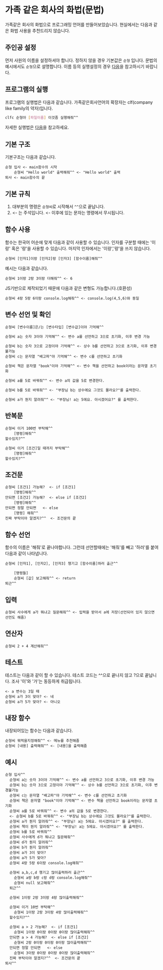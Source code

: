 # 가족 같은 회사의 화법(문법)

가족같은 회사의 화법으로 프로그래밍 언어를 만들어보았습니다. 현실에서는 다음과 같은 화법 사용을 추천드리지 않습니다.

## 주인공 설정

먼저 사원의 이름을 설정하셔야 합니다.
정하지 않을 경우 기본값은 `순형` 입니다.
문법의 예시에서도 `순형`으로 설명합니다.
이름 등의 실행설정의 경우 [다음](SETTING.md)을 참고하시기 바랍니다.

## 프로그램의 실행

프로그램의 실행법은 다음과 같습니다.
가족같은회사언어의 확장자는 clf(company like family의 약자)입니다.

```sh
clfc 순형아 [파일이름] 이것좀 실행해줘^^
```

자세한 실행법은 [다음](RUN.md)을 참고하세요.

## 기본 구조

기본구조는 다음과 같습니다.

```
순형 입사 <- main함수의 시작
    순형씨 "Hello world" 출력해줘^^ <- "Hello world" 출력
퇴사 <- main함수의 끝
```

## 기본 규칙

1. 대부분의 명령은 `순형씨`로 시작해서 `^^`으로 끝납니다.
1. <- 는 주석입니다. <- 이후에 있는 문자는 명령에서 무시됩니다.

## 함수 사용

함수는 한국어 어순에 맞게 다음과 같이 사용할 수 있습니다. 인자를 구분할 때에는 '이랑' 혹은 '랑'을 사용할 수 있습니다. 마지막 인자에서는 '이랑','랑'을 쓰지 않습니다.

```
순형씨 [인자1]이랑 [인자2]랑 [인자3] [함수이름]해줘^^
```

예시는 다음과 같습니다.

```
순형씨 1이랑 2랑 3이랑 더해줘^^ <- 6
```

JS기반으로 제작되었기 때문에 다음과 같은 변형도 가능합니다.(호환성)

```
순형씨 4랑 5랑 6이랑 console.log해줘^^ <- console.log(4,5,6)와 동일
```

## 변수 선언 및 확인

```
순형씨 [변수이름]은/는 [변수타입] [변수값]이야 기억해^^

순형씨 a는 숫자 3이야 기억해^^ <- 변수 a를 선언하고 3으로 초기화, 이후 변경 가능

순형씨 b는 숫자 3으로 고정이야 기억해^^ <- 상수 b를 선언하고 3으로 초기화, 이후 변경불가능
순형씨 c는 문자열 "배고파"야 기억해^^ <- 변수 c를 선언하고 초기화

순형씨 책은 문자열 "book"이야 기억해^^ <- 변수 책을 선언하고 book이라는 문자열 초기화

순형씨 a를 5로 바꿔줘^^ <- 변수 a의 값을 5로 변경한다.

순형씨 b를 5로 바꿔줘^^ <- "부장님 b는 상수에요 그것도 몰라요?"를 출력한다.

순형씨 a가 뭔지 알려줘^^ <- "부장님! a는 5에요. 아시겠어요?" 를 출력한다.
```

## 반복문

```
순형씨 이거 100번 부탁해^^
    [명령]해줘^^
할수있지?^^

순형씨 이거 [조건]일 때까지 부탁해^^
    [명령]해줘^^
할수있지?^^
```

## 조건문

```
순형씨 [조건1] 가능해?  <- if [조건1]
    [명령]해줘^^
안되면 [조건2] 가능해?  <- else if [조건2]
    [명령]해줘^^
안되면 정말 안되면   <- else
    [명령] 해줘^^
진짜 부탁이야 알겠지?^^  <- 조건문의 끝
```

## 함수 선언

함수의 이름은 '해줘'로 끝나야합니다. 그런데 선언할때에는 '해줘'를 빼고 '하러'를 붙여 다음과 같이 나타냅니다.

```
순형씨 [인자1], [인자2], [인자3] 챙기고 [함수이름]하러 출근^^

    [명령들]
    순형씨 [값] 보고해줘^^ <- return
퇴근^^
```

## 입력

```
순형씨 사수에게 a가 뭐냐고 질문해줘^^ <- 입력을 받아서 a에 저장(선언되어 있지 않으면 선언도 해줌)
```

## 연산자

```
순형씨 2 + 4 계산해줘^^
```

## 테스트

테스트는 다음과 같이 할 수 있습니다. 테스트 코드는 ^^으로 끝나지 않고 ?으로 끝납니다. 조사 '이'와 '가'는 동등하게 취급됩니다.

```
<- a 변수는 3일 때
순형씨 a가 3이 맞아? <- 네
순형씨 a가 5가 맞아? <- 아니오
```

## 내장 함수

내장되어있는 함수는 다음과 같습니다.

```
순형씨 뭐먹을지정해줘^^ <- 메뉴를 추천해줌
순형씨 [내용] 출력해줘^^ <- [내용]을 출력해줌
```

## 예시

```
순형 입사^^
  순형씨 a는 숫자 3이야 기억해^^ <- 변수 a를 선언하고 3으로 초기화, 이후 변경 가능
  순형씨 b는 숫자 3으로 고정이야 기억해^^ <- 상수 b를 선언하고 3으로 초기화, 이후 변경불가능
  순형씨 c는 문자열 "배고파"야 기억해^^ <- 변수 c를 선언하고 초기화
  순형씨 책은 문자열 "book"이야 기억해^^ <- 변수 책을 선언하고 book이라는 문자열 초기화
  순형씨 a를 5로 바꿔줘^^ <- 변수 a의 값을 5로 변경한다.
  <- 순형씨 b를 5로 바꿔줘^^ <- "부장님 b는 상수에요 그것도 몰라요?"를 출력한다.
  순형씨 a가 뭔지 알려줘^^ <- "부장님! a는 5에요. 아시겠어요?" 를 출력한다.
  순형씨 책이 뭔지 알려줘^^ <- "부장님! a는 5에요. 아시겠어요?" 를 출력한다.
  순형씨 b를 5로 바꿔줘^^
  순형씨 사수에게 d가 뭐냐고 질문해줘^^
  순형씨 d가 뭔지 알려줘^^
  순형씨 b가 뭔지 알려줘^^
  순형씨 a가 3이 맞아?
  순형씨 a가 5가 맞아?
  순형씨 4랑 5랑 6이랑 console.log해줘^^

  순형씨 a,b,c,d 챙기고 많이출력하러 출근^^
    순형씨 a랑 b랑 c랑 d랑 console.log해줘^^
    순형씨 null 보고해줘^^
  퇴근^^

  순형씨 1이랑 2랑 3이랑 4랑 많이출력해줘^^

  순형씨 이거 10번 부탁해^^
    순형씨 1이랑 2랑 3이랑 4랑 많이출력해줘^^
  할수있지?^^

  순형씨 a > 2 가능해?  <- if [조건1]
    순형씨 1이랑 0이랑 0이랑 0이랑 많이출력해줘^^
  안되면 a > 4 가능해?  <- else if [조건2]
    순형씨 2랑 0이랑 0이랑 0이랑 많이출력해줘^^
  안되면 정말 안되면   <- else
    순형씨 3이랑 0이랑 0이랑 0이랑 많이출력해줘^^
  진짜 부탁이야 알겠지?^^  <- 조건문의 끝
퇴사^^
```
